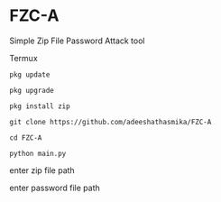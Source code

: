 # FZC-A

Simple Zip File Password Attack tool 

Termux 
```
pkg update

```
```
pkg upgrade
```
```
pkg install zip
```
```
git clone https://github.com/adeeshathasmika/FZC-A
```
```
cd FZC-A
```
```
python main.py
```
enter zip file path

enter password file path
